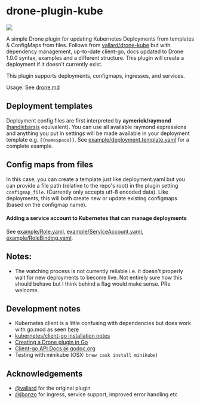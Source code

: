 # drone-plugin-kube

[![](https://images.microbadger.com/badges/version/danielgormly/drone-plugin-kube.svg)](https://microbadger.com/images/danielgormly/drone-plugin-kube "Get your own version badge on microbadger.com")

A simple Drone plugin for updating Kubernetes Deployments from templates & ConfigMaps from files. Follows from [vallard/drone-kube](https://github.com/vallard/drone-kube) but with dependency management, up-to-date client-go, docs updated to Drone 1.0.0 syntax, examples and a different structure. This plugin will create a deployment if it doesn't currently exist.

This plugin supports deployments, configmaps, ingresses, and services.

Usage: See [drone.md](./drone.md)

## Deployment templates

Deployment config files are first interpreted by **aymerick/raymond** ([handlebarsjs](http://handlebarsjs.com/) equivalent). You can use all available raymond expressions and anything you put in settings will be made available in your deployment template e.g. `{{namespace}}`. See [example/deployment.template.yaml](/example/deployment.template.yaml) for a complete example.

## Config maps from files

In this case, you can create a template just like deployment.yaml but you can provide a file path (relative to the repo's root) in the plugin setting `configmap_file`. (Currently only accepts utf-8 encoded data). Like deployments, this will both create new or update existing configmaps (based on the configmap name).

#### Adding a service account to Kubernetes that can manage deployments
See [example/Role.yaml](example/Role.yaml), [example/ServiceAccount.yaml](example/ServiceAccount.yaml), [example/RoleBinding.yaml](example/RoleBinding.yaml).

## Notes:

- The watching process is not currently reliable i.e. it doesn't properly wait for new deployments to become live. Not entirely sure how this should behave but I think behind a flag would make sense. PRs welcome.

## Development notes
- Kubernetes client is a little confusing with dependencies but does work with go.mod as seen [here](https://github.com/kubernetes/client-go/blob/master/INSTALL.md#add-client-go-as-a-dependency)
- [kubernetes/client-go installation notes](https://github.com/kubernetes/client-go/blob/master/INSTALL.md)
- [Creating a Drone plugin in Go](https://docs.drone.io/plugins/tutorials/golang/)
- [Client-go API Docs @ godoc.org](https://godoc.org/k8s.io/client-go/kubernetes)
- Testing with minikube (OSX: `brew cask install minikube`)

## Acknowledgements
- [@vallard](https://github.com/vallard) for the original plugin
- [@jbonzo](https://github.com/jbonzo) for ingress, service support, improved error handling etc
